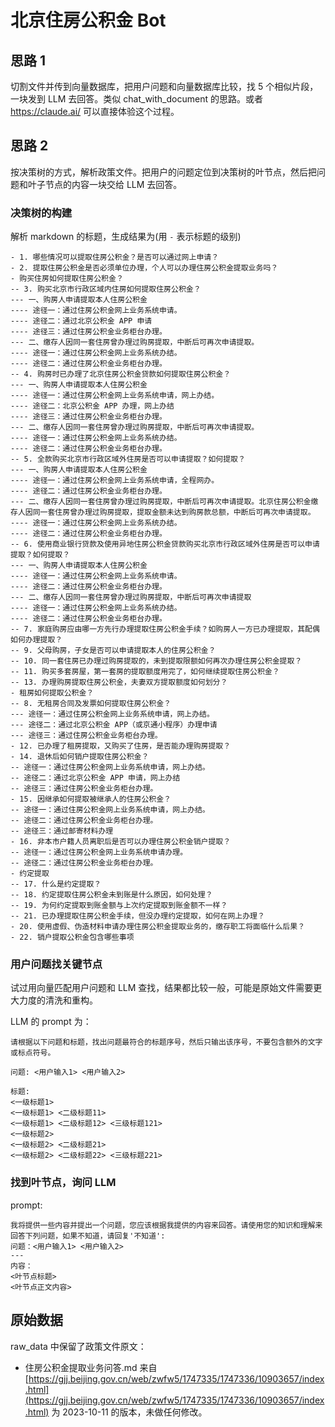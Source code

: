 # 北京住房公积金 Bot

## 思路 1

切割文件并传到向量数据库，把用户问题和向量数据库比较，找 5 个相似片段，一块发到 LLM 去回答。类似 chat_with_document 的思路。或者 https://claude.ai/ 可以直接体验这个过程。

## 思路 2

按决策树的方式，解析政策文件。把用户的问题定位到决策树的叶节点，然后把问题和叶子节点的内容一块交给 LLM 去回答。

### 决策树的构建

解析 markdown 的标题，生成结果为(用 `-` 表示标题的级别)

```
- 1. 哪些情况可以提取住房公积金？是否可以通过网上申请？
- 2. 提取住房公积金是否必须单位办理，个人可以办理住房公积金提取业务吗？
- 购买住房如何提取住房公积金？
-- 3. 购买北京市行政区域内住房如何提取住房公积金？
--- 一、购房人申请提取本人住房公积金
---- 途径一：通过住房公积金网上业务系统申请。
---- 途径二：通过北京公积金 APP 申请
---- 途径三：通过住房公积金业务柜台办理。
--- 二、缴存人因同一套住房曾办理过购房提取，中断后可再次申请提取。
---- 途径一：通过住房公积金网上业务系统办结。
---- 途径二：通过住房公积金业务柜台办理。
-- 4. 购房时已办理了北京住房公积金贷款如何提取住房公积金？
--- 一、购房人申请提取本人住房公积金
---- 途径一：通过住房公积金网上业务系统申请，网上办结。
---- 途径二：北京公积金 APP 办理，网上办结
---- 途径三：通过住房公积金业务柜台办理。
--- 二、缴存人因同一套住房曾办理过购房提取，中断后可再次申请提取。
---- 途径一：通过住房公积金网上业务系统办结。
---- 途径二：通过住房公积金业务柜台办理。
-- 5. 全款购买北京市行政区域外住房是否可以申请提取？如何提取？
--- 一、购房人申请提取本人住房公积金
---- 途径一：通过住房公积金网上业务系统申请，全程网办。
---- 途径二：通过住房公积金业务柜台办理。
--- 二、缴存人因同一套住房曾办理过购房提取，中断后可再次申请提取。北京住房公积金缴存人因同一套住房曾办理过购房提取，提取金额未达到购房款总额，中断后可再次申请提取。
---- 途径一：通过住房公积金网上业务系统办结。
---- 途径二：通过住房公积金业务柜台办理。
-- 6. 使用商业银行贷款及使用异地住房公积金贷款购买北京市行政区域外住房是否可以申请提取？如何提取？
--- 一、购房人申请提取本人住房公积金
---- 途径一：通过住房公积金网上业务系统申请。
---- 途径二：通过住房公积金业务柜台办理。
--- 二、缴存人因同一套住房曾办理过购房提取，中断后可再次申请提取
---- 途径一：通过住房公积金网上业务系统办结。
---- 途径二：通过住房公积金业务柜台办理。
-- 7. 家庭购房应由哪一方先行办理提取住房公积金手续？如购房人一方已办理提取，其配偶如何办理提取？
-- 9. 父母购房，子女是否可以申请提取本人的住房公积金？
-- 10. 同一套住房已办理过购房提取的，未到提取限额如何再次办理住房公积金提取？
-- 11. 购买多套房屋，第一套房的提取额度用完了，如何继续提取住房公积金？
-- 13. 办理购房提取住房公积金，夫妻双方提取额度如何划分？
- 租房如何提取公积金？
-- 8. 无租房合同及发票如何提取住房公积金？
--- 途径一：通过住房公积金网上业务系统申请，网上办结。
--- 途径二：通过北京公积金 APP（或京通小程序）办理申请
--- 途径三：通过住房公积金业务柜台办理。
- 12. 已办理了租房提取，又购买了住房，是否能办理购房提取？
- 14. 退休后如何销户提取住房公积金？
-- 途径一：通过住房公积金网上业务系统申请，网上办结。
-- 途径二：通过北京公积金 APP 申请，网上办结
-- 途径三：通过住房公积金业务柜台办理。
- 15. 因继承如何提取被继承人的住房公积金？
-- 途径一：通过住房公积金网上业务系统申请，网上办结。
-- 途径二：通过住房公积金业务柜台办理。
-- 途径三：通过邮寄材料办理
- 16. 非本市户籍人员离职后是否可以办理住房公积金销户提取？
-- 途径一：通过住房公积金网上业务系统申请办理。
-- 途径二：通过住房公积金业务柜台办理。
- 约定提取
-- 17. 什么是约定提取？
-- 18. 约定提取住房公积金未到账是什么原因，如何处理？
-- 19. 为何约定提取到账金额与上次约定提取到账金额不一样？
-- 21. 已办理提取住房公积金手续，但没办理约定提取，如何在网上办理？
- 20. 使用虚假、伪造材料申请办理住房公积金提取业务的，缴存职工将面临什么后果？
- 22. 销户提取公积金包含哪些事项
```

### 用户问题找关键节点

试过用向量匹配用户问题和 LLM 查找，结果都比较一般，可能是原始文件需要更大力度的清洗和重构。

LLM 的 prompt 为：

```
请根据以下问题和标题，找出问题最符合的标题序号，然后只输出该序号，不要包含额外的文字或标点符号。

问题: <用户输入1> <用户输入2>

标题: 
<一级标题1>
<一级标题1> <二级标题11>
<一级标题1> <二级标题12> <三级标题121>
<一级标题2>
<一级标题2> <二级标题21>
<一级标题2> <二级标题22> <三级标题221>
```

### 找到叶节点，询问 LLM

prompt:

```
我将提供一些内容并提出一个问题，您应该根据我提供的内容来回答。请使用您的知识和理解来回答下列问题，如果不知道，请回复'不知道':
问题：<用户输入1> <用户输入2>
---
内容：
<叶节点标题>
<叶节点正文内容>
```

## 原始数据

raw_data 中保留了政策文件原文：

- 住房公积金提取业务问答.md 来自 [https://gjj.beijing.gov.cn/web/zwfw5/1747335/1747336/10903657/index.html](https://gjj.beijing.gov.cn/web/zwfw5/1747335/1747336/10903657/index.html) 为 2023-10-11 的版本，未做任何修改。
